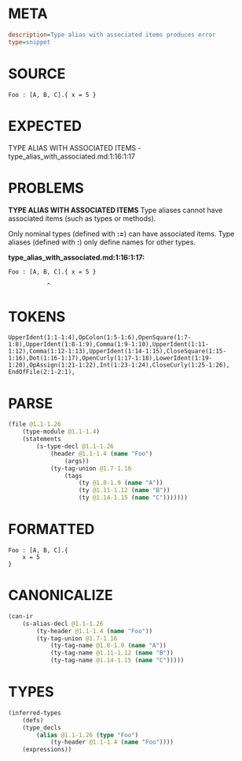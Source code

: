 # META
~~~ini
description=Type alias with associated items produces error
type=snippet
~~~
# SOURCE
~~~roc
Foo : [A, B, C].{ x = 5 }
~~~
# EXPECTED
TYPE ALIAS WITH ASSOCIATED ITEMS - type_alias_with_associated.md:1:16:1:17
# PROBLEMS
**TYPE ALIAS WITH ASSOCIATED ITEMS**
Type aliases cannot have associated items (such as types or methods).

Only nominal types (defined with **:=**) can have associated items. Type aliases (defined with **:**) only define names for other types.

**type_alias_with_associated.md:1:16:1:17:**
```roc
Foo : [A, B, C].{ x = 5 }
```
               ^


# TOKENS
~~~zig
UpperIdent(1:1-1:4),OpColon(1:5-1:6),OpenSquare(1:7-1:8),UpperIdent(1:8-1:9),Comma(1:9-1:10),UpperIdent(1:11-1:12),Comma(1:12-1:13),UpperIdent(1:14-1:15),CloseSquare(1:15-1:16),Dot(1:16-1:17),OpenCurly(1:17-1:18),LowerIdent(1:19-1:20),OpAssign(1:21-1:22),Int(1:23-1:24),CloseCurly(1:25-1:26),
EndOfFile(2:1-2:1),
~~~
# PARSE
~~~clojure
(file @1.1-1.26
	(type-module @1.1-1.4)
	(statements
		(s-type-decl @1.1-1.26
			(header @1.1-1.4 (name "Foo")
				(args))
			(ty-tag-union @1.7-1.16
				(tags
					(ty @1.8-1.9 (name "A"))
					(ty @1.11-1.12 (name "B"))
					(ty @1.14-1.15 (name "C")))))))
~~~
# FORMATTED
~~~roc
Foo : [A, B, C].{
	x = 5
}
~~~
# CANONICALIZE
~~~clojure
(can-ir
	(s-alias-decl @1.1-1.26
		(ty-header @1.1-1.4 (name "Foo"))
		(ty-tag-union @1.7-1.16
			(ty-tag-name @1.8-1.9 (name "A"))
			(ty-tag-name @1.11-1.12 (name "B"))
			(ty-tag-name @1.14-1.15 (name "C")))))
~~~
# TYPES
~~~clojure
(inferred-types
	(defs)
	(type_decls
		(alias @1.1-1.26 (type "Foo")
			(ty-header @1.1-1.4 (name "Foo"))))
	(expressions))
~~~

